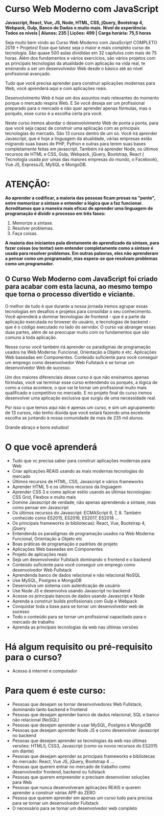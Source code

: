 # Curso Web Moderno com JavaScript

**Javascript, React, Vue, JS, Node, HTML, CSS, jQuery, Bootstrap 4, Webpack, Gulp, Banco de Dados e muito mais.**
**Nível de experiência: Todos os níveis | Alunos: 235 | Lições: 499 | Carga horária: 75,5 horas**

Seja muito bem vindo ao Curso Web Moderno com JavaScript! COMPLETO 2019 + Projetos! Esse que talvez seja o maior e mais completo curso de tecnologia. São quase 500 aulas divididas em 32 capítulos com mais de 75 horas. Além dos fundamentos e vários exercícios, são vários projetos com as principais tecnologias da atualidade com aplicação na vida real, te ensinando a ser um desenvolvedor Web desde o básico até ao nível profissional avançado.

Tudo que você precisa aprender para construir aplicações modernas para Web, você aprenderá aqui e com aplicações reais.

Desenvolvimento Web é hoje um dos assuntos mais relevantes do momento porque o mercado respira Web. E Se você deseja ser um profissional preparado para o mercado e não quer aprender apenas fórmulas, mas o porquês, esse curso é a escolha certa pra você.

Neste curso iremos abordar o desenvolvimento Web de ponta a ponta, para que você seja capaz de construir uma aplicação com as principais tecnologias do mercado. São 13 cursos dentro de um só. Você irá aprender Javascript, que é hoje a linguagem da atualidade, várias empresas estão migrando suas bases de PHP, Python e outras para terem suas bases completamente feitas em javascript. Também irá aprender Node, os últimos recursos de HTML e  CSS, Gulp, Webpack, jQuery, Bootstrap, React ( Tecnologia usada por umas das maiores empresas do mundo, o Facebook), Vue JS, ExpressJS, MySQL e MongoDB.

# ATENÇÃO: 
**Ao aprender a codificar, a maioria das pessoas ficam presas na "ponte", entre memorizar a sintaxe e entender a lógica que a faz funcionar. Acreditamos que a maneira mais eficaz de aprender uma linguagem de programação é dividir o processo em três fases:**

1. Memorize a sintaxe.
2. Resolver problemas.
3. Faça coisas.

**A maioria dos iniciantes pula diretamente do aprendizado da sintaxe, para fazer coisas (ou tentar) sem entender completamente como a sintaxe é usada para resolver problemas. Em outras palavras, eles não aprenderam a pensar como um programador, mas espera-se que resolvam problemas como um programador.**

## O Curso Web Moderno com JavaScript foi criado para acabar com esta lacuna, ao mesmo tempo que torna o processo divertido e viciante.

O melhor de tudo é que durante a nossa jornada iremos agrupar essas tecnologias em desafios e projetos para consolidar o seu conhecimento. Você aprenderá a dominar tecnologias de frontend - que é a parte da aplicação executada no browser do usuário, e tecnologias de backend - que é o código executado no lado do servidor. O curso vai abranger essas duas partes, além de se preocupar muito com os fundamentos que são comuns à toda aplicação.

Nesse curso você também irá aprender os paradigmas de programação usados na Web Moderna: Funcional, Orientação a Objeto e etc. Aplicações Web baseadas em Componentes. Conteúdo suficiente para você conseguir um emprego como desenvolvedor Web Fullstack e se tornar um desenvolvedor Web de sucesso.

Um dos maiores diferenciais desse curso é que não ensinamos apenas fórmulas, você vai terminar esse curso entendendo os porquês, a lógica de como a coisa acontece, o que vai te tornar um profissional muito mais qualificado e competitivo no mercado. E no projeto final do curso iremos desenvolver uma aplicação exclusiva que surgiu de uma necessidade real.

Por isso o que temos aqui não é apenas um curso, e sim um agrupamento de 13 cursos, não tenho dúvida que você estará fazendo uma excelente escolha se juntando à nossa comunidade de mais de 235 mil alunos.

Grande abraço e bons estudos!

# O que você aprenderá
- Tudo que vc precisa saber para construir aplicações modernas para Web
- Criar aplicações REAIS usando as mais modernas tecnologias do mercado
- Últimos recursos de HTML, CSS, Javascript e vários frameworks
- Aprender HTML 5 e os últimos recursos da linguagem
- Aprender CSS 3 e como aplicar estilo usando as últimas tecnologias: CSS Grid, Flexbox e muito mais
- Domine Javascript de verdade, não apenas aprendendo a sintaxe, mas como pensar em Javascript
- Os últimos recursos do Javascript: ECMAScript 6, 7, 8. Também conhecido como ES2015, ES2016, ES2017, ES2018 ...
- Os principais frameworks (e bibliotecas): React, Vue, Bootstrap 4, jQuery
- Entendenda os paradigmas de programação usados na Web Moderna: Funcional, Orientação a Objeto etc
- Boas práticas de programação e padrões de projeto
- Aplicações Web baseadas em Componentes
- Projeto de aplicações reais
- Seja um desenvolvedor Fullstack dominando o frontend e o backend
- Conteúdo suficiente para você conseguir um emprego como desenvolvedor Web Fullstack
- Aprendenda banco de dados relacional e não relacional NoSQL
- Use MySQL, Postgres e MongoDB
- Desenvolva um sistema com autenticação de usuário
- Use Node JS e desenvolva usando Javascript no backend
- Acesse os principais bancos de dados usando Javascript e Node
- Aprenda a construir builds profissionais com Gulp e Webpack
- Conquistar toda a base para se tornar um desenvolvedor web de sucesso
- Todo o conteúdo para se tornar um profissional capacitado para o mercado de trabalho
- Aprenda as principais tecnologias da web nas últimas versões

# Há algum requisito ou pré-requisito para o curso?
- Acesso à internet e computador

# Para quem é este curso:
- Pessoas que desejam se tornar desenvolvedores Web Fullstack, dominando tanto backend e frontend
- Pessoas que desejam aprender banco de dados relacional, SQL e banco não relacional (NoSQL)
- Pessoas que desejam aprender a usar MySQL, Postgres e MongoDB
- Pessoas que desejam aprender Node JS e como desenvolver Javascript no backend
- Pessoas que desejam aprender as tecnologias da web nas últimas versões: HTML5, CSS3, Javascript (como os novos recursos do ES2015 em diante)
- Pessoas que desejam aprender as principais frameworks e bibliotecas do mercado: React, Vue JS, jQuery, Bootstrap 4 ...
- Pessoas que querem entrar no mercado de trabalho como desenvolvedor frontend, backend ou fullstack
- Pessoas que querem empreender e precisam desenvolver soluções para Web
- Pessoas que nunca desenvolveram aplicações REAIS e querem aprender a construir várias APP do ZERO
- Pessoa que querem aprender em apenas um curso tudo para precisa para se tornar um desenvolvedor Fullstack
- O necessário para se tornar um desenvolvedor web completo